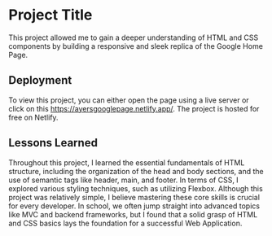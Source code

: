 
# Project Title
This project allowed me to gain a deeper understanding of HTML and CSS components by building a responsive and sleek replica of the Google Home Page.

## Deployment

To view this project, you can either open the page using a live server or click on this https://ayersgooglepage.netlify.app/. The project is hosted for free on Netlify.


## Lessons Learned
Throughout this project, I learned the essential fundamentals of HTML structure, including the organization of the head and body sections, and the use of semantic tags like header, main, and footer. In terms of CSS, I explored various styling techniques, such as utilizing Flexbox. Although this project was relatively simple, I believe mastering these core skills is crucial for every developer. In school, we often jump straight into advanced topics like MVC and backend frameworks, but I found that a solid grasp of HTML and CSS basics lays the foundation for a successful Web Application.


